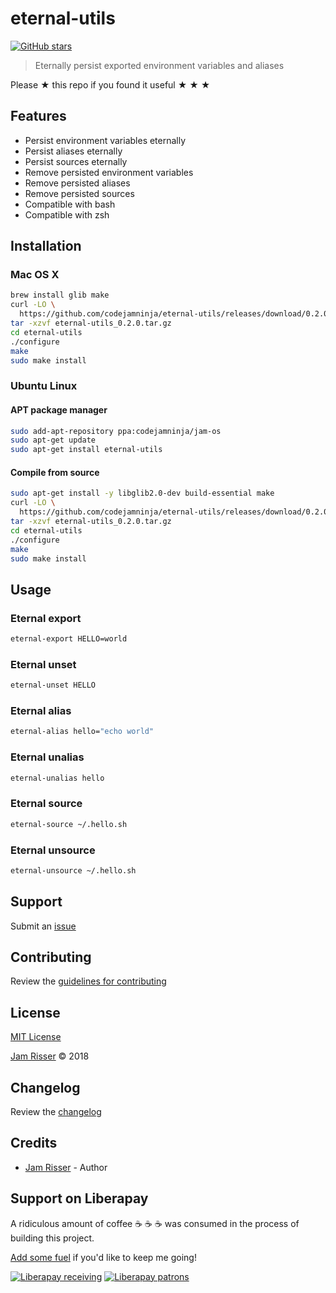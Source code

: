 # eternal-utils

[![GitHub stars](https://img.shields.io/github/stars/codejamninja/eternal-utils.svg?style=social&label=Stars)](https://github.com/codejamninja/eternal-utils)

> Eternally persist exported environment variables and aliases

Please ★ this repo if you found it useful ★ ★ ★


## Features

* Persist environment variables eternally
* Persist aliases eternally
* Persist sources eternally
* Remove persisted environment variables
* Remove persisted aliases
* Remove persisted sources
* Compatible with bash
* Compatible with zsh


## Installation

### Mac OS X

```sh
brew install glib make
curl -LO \
  https://github.com/codejamninja/eternal-utils/releases/download/0.2.0/eternal-utils_0.2.0.tar.gz
tar -xzvf eternal-utils_0.2.0.tar.gz
cd eternal-utils
./configure
make
sudo make install
```

### Ubuntu Linux

#### APT package manager
```sh
sudo add-apt-repository ppa:codejamninja/jam-os
sudo apt-get update
sudo apt-get install eternal-utils
```

#### Compile from source
```sh
sudo apt-get install -y libglib2.0-dev build-essential make
curl -LO \
  https://github.com/codejamninja/eternal-utils/releases/download/0.2.0/eternal-utils_0.2.0.tar.gz
tar -xzvf eternal-utils_0.2.0.tar.gz
cd eternal-utils
./configure
make
sudo make install
```


## Usage

### Eternal export

```sh
eternal-export HELLO=world
```

### Eternal unset

```sh
eternal-unset HELLO
```

### Eternal alias

```sh
eternal-alias hello="echo world"
```

### Eternal unalias

```sh
eternal-unalias hello
```

### Eternal source

```sh
eternal-source ~/.hello.sh
```

### Eternal unsource

```sh
eternal-unsource ~/.hello.sh
```


## Support

Submit an [issue](https://github.com/codejamninja/eternal-utils/issues/new)


## Contributing

Review the [guidelines for contributing](https://github.com/codejamninja/eternal-utils/blob/master/CONTRIBUTING.md)


## License

[MIT License](https://github.com/codejamninja/eternal-utils/blob/master/LICENSE)

[Jam Risser](https://codejam.ninja) © 2018


## Changelog

Review the [changelog](https://github.com/codejamninja/eternal-utils/blob/master/CHANGELOG.md)


## Credits

* [Jam Risser](https://codejam.ninja) - Author


## Support on Liberapay

A ridiculous amount of coffee ☕ ☕ ☕ was consumed in the process of building this project.

[Add some fuel](https://liberapay.com/codejamninja/donate) if you'd like to keep me going!

[![Liberapay receiving](https://img.shields.io/liberapay/receives/codejamninja.svg?style=flat-square)](https://liberapay.com/codejamninja/donate)
[![Liberapay patrons](https://img.shields.io/liberapay/patrons/codejamninja.svg?style=flat-square)](https://liberapay.com/codejamninja/donate)
